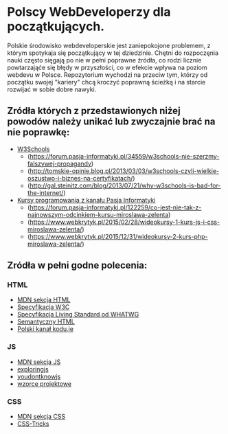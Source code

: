 # Polscy WebDeveloperzy dla początkujących.

Polskie środowisko webdeveloperskie jest zaniepokojone problemem, z którym spotykaja się początkujący w tej dziedzinie.
Chętni do rozpoczęnia nauki często sięgają po nie w pełni poprawne źródła, co rodzi licznie powtarzająće się błędy w przyszłości, co w efekcie wpływa na poziom webdevu w Polsce. Repozytorium wychodzi na przeciw tym, którzy od początku swojej "kariery" chcą kroczyć poprawną ścieżką i na starcie rozwijać w sobie dobre nawyki.

## Zródła których z przedstawionych niżej powodów należy unikać lub zwyczajnie brać na nie poprawkę:

- [W3Schools](https://www.w3schools.com/)
  * (https://forum.pasja-informatyki.pl/34559/w3schools-nie-szerzmy-falszywej-propagandy)
  * (http://tomskie-opinie.blog.pl/2013/03/03/w3schools-czyli-wielkie-oszustwo-i-biznes-na-certyfikatach/)
  * (http://gal.steinitz.com/blog/2013/07/21/why-w3schools-is-bad-for-the-internet/)
- [Kursy programowania z kanału Pasja Informatyki](https://www.youtube.com/user/MiroslawZelent)
  * (https://forum.pasja-informatyki.pl/122259/co-jest-nie-tak-z-najnowszym-odcinkiem-kursu-miroslawa-zelenta)
  * (https://www.webkrytyk.pl/2015/02/28/wideokursy-1-kurs-js-i-css-miroslawa-zelenta/)
  * (https://www.webkrytyk.pl/2015/12/31/wideokursy-2-kurs-php-miroslawa-zelenta/)


## Zródła w pełni godne polecenia:

### HTML

- [MDN sekcja HTML](https://developer.mozilla.org/en-US/docs/Learn/HTML)
- [Specyfikacja W3C](https://w3c.github.io/html/introduction.html#introduction)
- [Specyfikacja Living Standard od WHATWG](https://html.spec.whatwg.org/multipage/)
- [Semantyczny HTML](http://tutorials.comandeer.pl/html5-blog.html)
- [Polski kanał kodu.je](https://www.youtube.com/playlist?list=PL5nf3UIj1JtUwEgjEPo9LurVKKX5bH1IP)

### JS

- [MDN sekcja JS](https://developer.mozilla.org/en-US/docs/Web/JavaScript)
- [exploringjs](http://exploringjs.com/)
- [youdontknowjs](https://github.com/getify/You-Dont-Know-JS/blob/master/README.md)
- [wzorce projektowe](https://addyosmani.com/resources/essentialjsdesignpatterns/book/)

### CSS

- [MDN sekcja CSS](https://developer.mozilla.org/en-US/docs/Web/CSS)
- [CSS-Tricks](https://css-tricks.com/)

